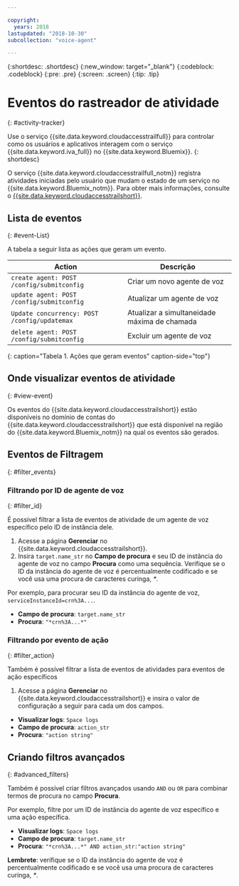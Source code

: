 ```yaml
---

copyright:
  years: 2018
lastupdated: "2018-10-30"
subcollection: "voice-agent"

---
```


{:shortdesc: .shortdesc}
{:new_window: target="_blank"}
{:codeblock: .codeblock}
{:pre: .pre}
{:screen: .screen}
{:tip: .tip}


# Eventos do rastreador de atividade
{: #activity-tracker}

Use o serviço {{site.data.keyword.cloudaccesstrailfull}} para controlar como os usuários e aplicativos interagem com o serviço {{site.data.keyword.iva_full}} no {{site.data.keyword.Bluemix}}.
{: shortdesc}

O serviço {{site.data.keyword.cloudaccesstrailfull_notm}} registra atividades iniciadas pelo usuário que mudam o estado de um serviço no {{site.data.keyword.Bluemix_notm}}. Para obter mais informações, consulte o [{{site.data.keyword.cloudaccesstrailshort}}](/docs/services/cloud-activity-tracker?topic=cloud-activity-tracker-getting-started#getting-started).

## Lista de eventos
{: #event-List}

A tabela a seguir lista as ações que geram um evento.

|Action| Descrição |
| --- | ---- |
| `create agent: POST /config/submitconfig` | Criar um novo agente de voz |
| `update agent: POST /config/submitconfig` | Atualizar um agente de voz |
| `Update concurrency: POST /config/updatemax` | Atualizar a simultaneidade máxima de chamada |
| `delete agent: POST /config/submitconfig` | Excluir um agente de voz |
{: caption="Tabela 1. Ações que geram eventos" caption-side="top"}

## Onde visualizar eventos de atividade
{: #view-event}

Os eventos do {{site.data.keyword.cloudaccesstrailshort}} estão disponíveis no domínio de contas do {{site.data.keyword.cloudaccesstrailshort}} que está disponível na região do {{site.data.keyword.Bluemix_notm}} na qual os eventos são gerados.

## Eventos de Filtragem
{: #filter_events}

### Filtrando por ID de agente de voz
{: #filter_id}

É possível filtrar a lista de eventos de atividade de um agente de voz específico pelo ID de instância dele.

1. Acesse a página **Gerenciar** no {{site.data.keyword.cloudaccesstrailshort}}.
2. Insira `target.name_str` no **Campo de procura** e seu ID de instância do agente de voz no campo **Procura** como uma sequência. Verifique se o ID da instância do agente de voz é percentualmente codificado e se você usa uma procura de caracteres curinga, _*_.

Por exemplo, para procurar seu ID da instância do agente de voz, `serviceInstanceId=crn%3A...`.

  * **Campo de procura**: `target.name_str`
  * **Procura**: `"*crn%3A...*"`

### Filtrando por evento de ação
{: #filter_action}

Também é possível filtrar a lista de eventos de atividades para eventos de ação específicos

1. Acesse a página **Gerenciar** no {{site.data.keyword.cloudaccesstrailshort}} e insira o valor de configuração a seguir para cada um dos campos.

  * **Visualizar logs**: `Space logs`
  * **Campo de procura**: `action_str`
  * **Procura**: `"action string"`

## Criando filtros avançados
{: #advanced_filters}

Também é possível criar filtros avançados usando `AND` ou `OR` para combinar termos de procura no campo **Procura**.

Por exemplo, filtre por um ID de instância do agente de voz específico e uma ação específica.

* **Visualizar logs**: `Space logs`
* **Campo de procura**: `target.name_str`
* **Procura**: `"*crn%3A...*" AND action_str:"action string"`

**Lembrete**: verifique se o ID da instância do agente de voz é percentualmente codificado e se você usa uma procura de caracteres curinga, _*_.
